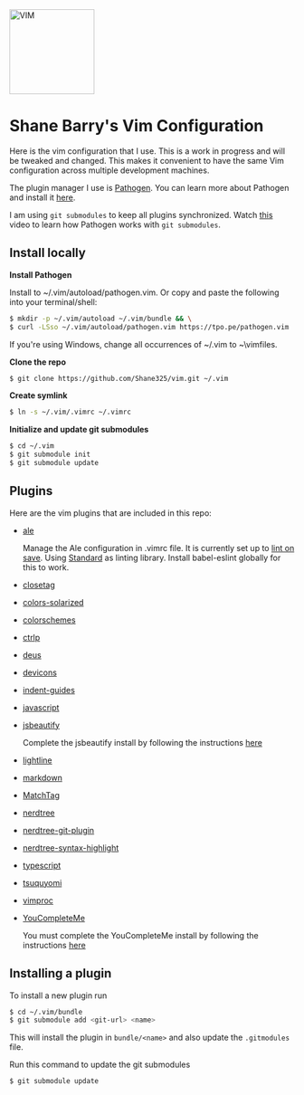 <img src="https://cdn.rawgit.com/ferventcoder/chocolatey-packages/051355942d87497067ed02c1ecce9a293a9f0a63/icons/vim.svg" alt="VIM" width="150">

# Shane Barry's Vim Configuration

Here is the vim configuration that I use. This is a work in progress and will be tweaked and changed. This makes it convenient to have the same Vim configuration across multiple development machines.

The plugin manager I use is [Pathogen](https://www.vim.org/scripts/script.php?script_id=2332). You can learn more about Pathogen and install it [here](https://github.com/tpope/vim-pathogen).

I am using `git submodules` to keep all plugins synchronized. Watch [this](http://vimcasts.org/episodes/synchronizing-plugins-with-git-submodules-and-pathogen/) video to learn how Pathogen works with `git submodules`.

## Install locally

**Install Pathogen**

Install to ~/.vim/autoload/pathogen.vim. Or copy and paste the following into your terminal/shell:

```bash
$ mkdir -p ~/.vim/autoload ~/.vim/bundle && \
$ curl -LSso ~/.vim/autoload/pathogen.vim https://tpo.pe/pathogen.vim
```

If you're using Windows, change all occurrences of ~/.vim to ~\vimfiles.

**Clone the repo**

```bash
$ git clone https://github.com/Shane325/vim.git ~/.vim
```

**Create symlink**

```bash
$ ln -s ~/.vim/.vimrc ~/.vimrc
```

**Initialize and update git submodules**

```bash
$ cd ~/.vim
$ git submodule init
$ git submodule update
```

## Plugins

Here are the vim plugins that are included in this repo:

- [ale](https://github.com/w0rp/ale)

    Manage the Ale configuration in .vimrc file. It is currently set up to [lint on save](https://standardjs.com/#vim). Using [Standard](https://standardjs.com/) as linting library. Install babel-eslint globally for this to work.

- [closetag](https://github.com/alvan/vim-closetag)
- [colors-solarized](https://github.com/altercation/vim-colors-solarized)
- [colorschemes](https://github.com/flazz/vim-colorschemes)
- [ctrlp](https://github.com/ctrlpvim/ctrlp.vim)
- [deus](https://github.com/ajmwagar/vim-deus)
- [devicons](https://github.com/ryanoasis/vim-devicons)
- [indent-guides](https://github.com/nathanaelkane/vim-indent-guides)
- [javascript](https://github.com/pangloss/vim-javascript)
- [jsbeautify](https://github.com/maksimr/vim-jsbeautify)

    Complete the jsbeautify install by following the instructions [here](https://github.com/maksimr/vim-jsbeautify#installing-using-pathogen)

- [lightline](https://github.com/itchyny/lightline.vim)
- [markdown](https://github.com/plasticboy/vim-markdown)
- [MatchTag](https://github.com/gregsexton/MatchTag.git)
- [nerdtree](https://github.com/scrooloose/nerdtree)
- [nerdtree-git-plugin](https://github.com/Xuyuanp/nerdtree-git-plugin)
- [nerdtree-syntax-highlight](https://github.com/tiagofumo/vim-nerdtree-syntax-highlight)
- [typescript](https://github.com/leafgarland/typescript-vim.git)
- [tsuquyomi](https://github.com/Quramy/tsuquyomi.git)   
- [vimproc](https://github.com/Shougo/vimproc.vim.git)   
- [YouCompleteMe](https://github.com/Valloric/YouCompleteMe.git) 

    You must complete the YouCompleteMe install by following the instructions [here](https://github.com/Valloric/YouCompleteMe#mac-os-x)

## Installing a plugin

To install a new plugin run

```bash
$ cd ~/.vim/bundle
$ git submodule add <git-url> <name>
```

This will install the plugin in `bundle/<name>` and also update the `.gitmodules` file.

Run this command to update the git submodules

```bash
$ git submodule update
```
